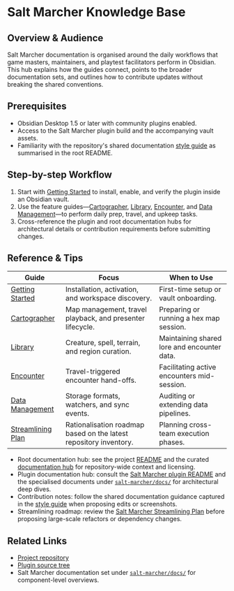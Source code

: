 # Salt Marcher Knowledge Base

## Overview & Audience
Salt Marcher documentation is organised around the daily workflows that game masters, maintainers, and playtest facilitators perform in Obsidian. This hub explains how the guides connect, points to the broader documentation sets, and outlines how to contribute updates without breaking the shared conventions.

## Prerequisites
- Obsidian Desktop 1.5 or later with community plugins enabled.
- Access to the Salt Marcher plugin build and the accompanying vault assets.
- Familiarity with the repository's shared documentation [style guide](../style-guide.md) as summarised in the root README.

## Step-by-step Workflow
1. Start with [Getting Started](./Getting-Started.md) to install, enable, and verify the plugin inside an Obsidian vault.
2. Use the feature guides—[Cartographer](./Cartographer.md), [Library](./Library.md), [Encounter](./Encounter.md), and [Data Management](./Data-Management.md)—to perform daily prep, travel, and upkeep tasks.
3. Cross-reference the plugin and root documentation hubs for architectural details or contribution requirements before submitting changes.

## Reference & Tips
| Guide | Focus | When to Use |
| --- | --- | --- |
| [Getting Started](./Getting-Started.md) | Installation, activation, and workspace discovery. | First-time setup or vault onboarding. |
| [Cartographer](./Cartographer.md) | Map management, travel playback, and presenter lifecycle. | Preparing or running a hex map session. |
| [Library](./Library.md) | Creature, spell, terrain, and region curation. | Maintaining shared lore and encounter data. |
| [Encounter](./Encounter.md) | Travel-triggered encounter hand-offs. | Facilitating active encounters mid-session. |
| [Data Management](./Data-Management.md) | Storage formats, watchers, and sync events. | Auditing or extending data pipelines. |
| [Streamlining Plan](./Streamlining-Plan.md) | Rationalisation roadmap based on the latest repository inventory. | Planning cross-team execution phases. |

- Root documentation hub: see the project [README](../README.md) and the curated [documentation hub](../DOCUMENTATION.md) for repository-wide context and licensing.
- Plugin documentation hub: consult the [Salt Marcher plugin README](../salt-marcher/README.md) and the specialised documents under [`salt-marcher/docs/`](../salt-marcher/docs/README.md) for architectural deep dives.
- Contribution notes: follow the shared documentation guidance captured in the [style guide](../style-guide.md) when proposing edits or screenshots.
- Streamlining roadmap: review the [Salt Marcher Streamlining Plan](./Streamlining-Plan.md) before proposing large-scale refactors or dependency changes.

## Related Links
- [Project repository](../README.md)
- [Plugin source tree](../salt-marcher/README.md)
- Salt Marcher documentation set under [`salt-marcher/docs/`](../salt-marcher/docs/README.md) for component-level overviews.
